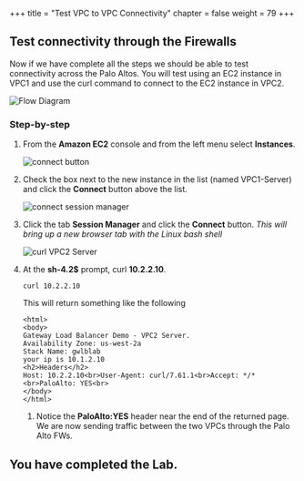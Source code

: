 +++
title = "Test VPC to VPC Connectivity"
chapter = false
weight = 79
+++

## Test connectivity through the Firewalls

Now if we have complete all the steps we should be able to test connectivity across the Palo Altos. You will test using an EC2 instance in VPC1 and use the curl command to connect to the EC2 instance in VPC2.

![Flow Diagram](/images/internal-test-curl.png)

### Step-by-step

1. From the **Amazon EC2** console and from the left menu select **Instances**.

   ![connect button](/images/gwlb-instances.png)

1. Check the box next to the new instance in the list (named VPC1-Server) and click the **Connect** button above the list.

   ![connect session manager](/images/gwlb-ssm-connect.png)

1. Click the tab **Session Manager** and click the **Connect** button. _This will bring up a new browser tab with the Linux bash shell_

   ![curl VPC2 Server](/images/gwlb-curlvpc1server.png)

1. At the **sh-4.2\$** prompt, curl **10.2.2.10**.

   ```
   curl 10.2.2.10
   ```

   This will return something like the following

   ```
   <html>
   <body>
   Gateway Load Balancer Demo - VPC2 Server.
   Availability Zone: us-west-2a
   Stack Name: gwlblab
   your ip is 10.1.2.10
   <h2>Headers</h2>
   Host: 10.2.2.10<br>User-Agent: curl/7.61.1<br>Accept: */*<br>PaloAlto: YES<br>
   </body>
   </html>
   ```

   1. Notice the **PaloAlto:YES** header near the end of the returned page. We are now sending traffic between the two VPCs through the Palo Alto FWs. 



## You have completed the Lab.
